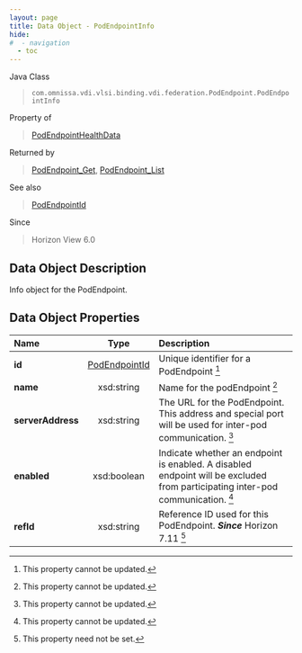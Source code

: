```yaml
---
layout: page
title: Data Object - PodEndpointInfo
hide:
#  - navigation
  - toc
---
```






Java Class
> `com.omnissa.vdi.vlsi.binding.vdi.federation.PodEndpoint.PodEndpointInfo`

Property of
> [PodEndpointHealthData](vdi.health.PodHealth.PodEndpointHealthData.md#field_detail)

Returned by
> [PodEndpoint_Get](vdi.federation.PodEndpoint.md#get), [PodEndpoint_List](vdi.federation.PodEndpoint.md#list)

See also
> [PodEndpointId](vdi.entity.PodEndpointId.md)

Since
> Horizon View 6.0


## Data Object Description

Info object for the PodEndpoint.

## Data Object Properties

 Name | Type | Description
:---|:---:|:---
**id**| [PodEndpointId](vdi.entity.PodEndpointId.md)|  Unique identifier for a PodEndpoint [^2]
**name**|  xsd:string|  Name for the podEndpoint [^2]
**serverAddress**|  xsd:string|  The URL for the PodEndpoint. This address and special port will be used for inter-pod communication. [^2]
**enabled**|  xsd:boolean|  Indicate whether an endpoint is enabled. A disabled endpoint will be excluded from participating inter-pod communication. [^2]
**refId**|  xsd:string|  Reference ID used for this PodEndpoint.  **_Since_** Horizon 7.11 [^1]
 


 


[^1]: This property need not be set.
[^2]: This property cannot be updated.